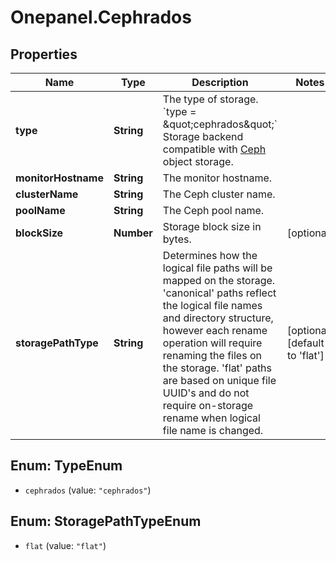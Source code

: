 # Onepanel.Cephrados

## Properties
Name | Type | Description | Notes
------------ | ------------- | ------------- | -------------
**type** | **String** | The type of storage.  &#x60;type &#x3D; \&quot;cephrados\&quot;&#x60;  Storage backend compatible with [Ceph](http://ceph.com/ceph-storage/) object storage.  | 
**monitorHostname** | **String** | The monitor hostname. | 
**clusterName** | **String** | The Ceph cluster name. | 
**poolName** | **String** | The Ceph pool name. | 
**blockSize** | **Number** | Storage block size in bytes. | [optional] 
**storagePathType** | **String** | Determines how the logical file paths will be mapped on the storage. &#39;canonical&#39; paths reflect the logical file names and directory structure, however each rename operation will require renaming the files on the storage. &#39;flat&#39; paths are based on unique file UUID&#39;s and do not require on-storage rename when logical file name is changed.  | [optional] [default to &#39;flat&#39;]


<a name="TypeEnum"></a>
## Enum: TypeEnum


* `cephrados` (value: `"cephrados"`)




<a name="StoragePathTypeEnum"></a>
## Enum: StoragePathTypeEnum


* `flat` (value: `"flat"`)




